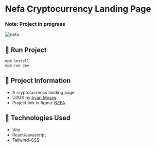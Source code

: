 # Nefa Cryptocurrency Landing Page

### Note: Project in progress

![nefa](https://user-images.githubusercontent.com/91050670/179553103-37805f20-e572-4762-a517-9b4f1e72729b.png)

## :rocket: Run Project

```bash
npm install
npm run dev
```

## :rocket: Project Information

- A cryptocurrency landing page.
- UI/UX  by [Irvan Moses](https://dribbble.com/irvan_moses)
- Project link in figma: [NEFA](https://www.figma.com/file/xxnIkkDxUIG4N6zO5jRH5Z/NEFA---Cryptocurrency-Web-App-(Community)?node-id=0%3A1)

## :wrench: Technologies Used

- Vite
- React/Javascript
- Tailwind-CSS
